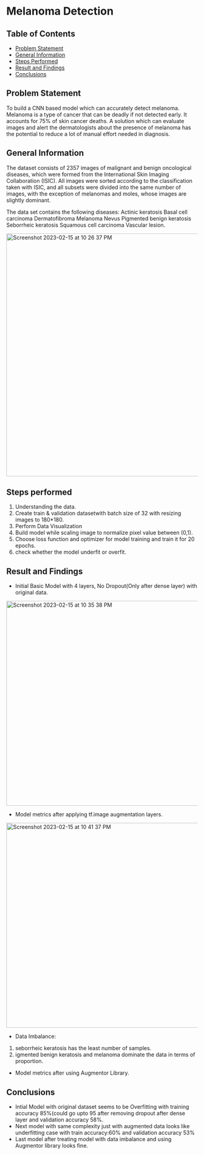 # Melanoma Detection

## Table of Contents
* [Problem Statement](#problem-statement)
* [General Information](#general-information)
* [Steps Performed](#steps-performed)
* [Result and Findings](#result-and-findings)
* [Conclusions](#conclusions)


## Problem Statement

To build a CNN based model which can accurately detect melanoma. Melanoma is a type of cancer that can be deadly if not detected early. It accounts for 75% of skin cancer deaths. A solution which can evaluate images and alert the dermatologists about the presence of melanoma has the potential to reduce a lot of manual effort needed in diagnosis.

## General Information
The dataset consists of 2357 images of malignant and benign oncological diseases, which were formed from the International Skin Imaging Collaboration (ISIC). All images were sorted according to the classification taken with ISIC, and all subsets were divided into the same number of images, with the exception of melanomas and moles, whose images are slightly dominant.

The data set contains the following diseases:
Actinic keratosis Basal cell carcinoma Dermatofibroma Melanoma Nevus Pigmented benign keratosis Seborrheic keratosis Squamous cell carcinoma Vascular lesion.

<img width="638" alt="Screenshot 2023-02-15 at 10 26 37 PM" src="https://user-images.githubusercontent.com/35450500/219108694-aa3f5a5f-377e-431b-83ce-4c1e22d5d94e.png">

## Steps performed 
1. Understanding the data.
2. Create train & validation datasetwith batch size of 32 with resizing images to 180*180.
3. Perform Data Visualization
4. Build model while scaling image to normalize pixel value between (0,1).
5. Choose loss function and optimizer for model training and train it for 20 epochs.
6. check whether the model underfit or overfit.


## Result and Findings
 - Initial Basic Model with 4 layers, No Dropout(Only after dense layer) with original data.
 <img width="538" alt="Screenshot 2023-02-15 at 10 35 38 PM" src="https://user-images.githubusercontent.com/35450500/219104982-e854ed29-22d2-4010-9f0d-4740cd8b2b11.png">
 
 - Model metrics after applying tf.image augmentation layers.
 
 
 <img width="538" alt="Screenshot 2023-02-15 at 10 41 37 PM" src="https://user-images.githubusercontent.com/35450500/219105217-604e13d4-a2aa-46f2-ba59-0e01982cacb1.png">
 

 - Data Imbalance:
 
1. seborrheic keratosis has the least number of samples.
2. igmented benign keratosis and melanoma dominate the data in terms of proportion.


  - Model metrics after using Augmentor Library.

## Conclusions
- Intial Model with original dataset seems to be Overfitting with training accuracy 85%(could go upto 95 after removing dropout after dense layer and validation accuracy 58%.
- Next model with same complexity just with augmented data looks like underfitting case with train accuracy:60% and validation accuracy 53%
- Last model after treating model with data imbalance and using Augmentor library looks fine.




<!-- Optional -->
<!-- ## License -->
<!-- This project is open source and available under the [... License](). -->

<!-- You don't have to include all sections - just the one's relevant to your project -->
